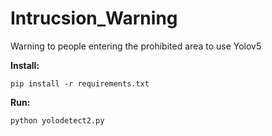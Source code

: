 # Intrucsion_Warning
Warning to people entering the prohibited area to use Yolov5

**Install:**
```
pip install -r requirements.txt
```

**Run:**
```
python yolodetect2.py
```
